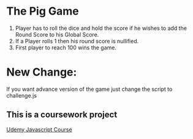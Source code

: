 # The Pig Game

1. Player has to roll the dice and hold the score if he wishes to add the Round Score to his Global Score.
2. If a Player rolls 1 then his round score is nullified.
3. First player to reach 100 wins the game.


# New Change:

If you want advance version of the game just change the script to challenge.js

## This is a coursework project

[Udemy Javascript Course](https://www.udemy.com/course/the-complete-javascript-course/) 